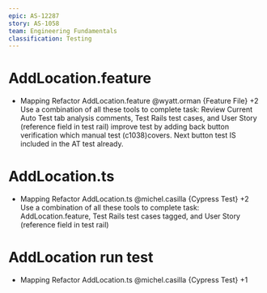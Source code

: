 ```yaml
---
epic: AS-12287
story: AS-1058
team: Engineering Fundamentals
classification: Testing
---
```


# AddLocation.feature

- Mapping Refactor AddLocation.feature @wyatt.orman {Feature File} +2
  Use a combination of all these tools to complete task: Review Current Auto Test tab analysis comments, Test Rails test cases, and User Story (reference field in test rail) 
  improve test by adding back button verification which manual test (c1038)covers. Next button test IS included in the AT test already. 
# AddLocation.ts
- Mapping Refactor AddLocation.ts @michel.casilla {Cypress Test} +2 
  Use a combination of all these tools to complete task: AddLocation.feature, Test Rails test cases tagged, and User Story (reference field in test rail)
# AddLocation run test
- Mapping Refactor AddLocation.ts @michel.casilla {Cypress Test} +1